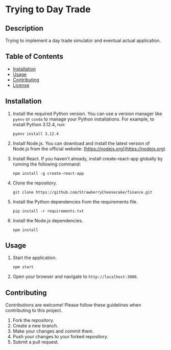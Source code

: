 # Trying to Day Trade
## Description

Trying to implement a day trade simulator and eventual actual application.

## Table of Contents

- [Installation](#installation)
- [Usage](#usage)
- [Contributing](#contributing)
- [License](#license)

## Installation

1. Install the required Python version. You can use a version manager like `pyenv` or `conda` to manage your Python installations. For example, to install Python 3.12.4, run:
    ```shell
    pyenv install 3.12.4
    ```

2. Install Node.js. You can download and install the latest version of Node.js from the official website: [https://nodejs.org](https://nodejs.org)

3. Install React. If you haven't already, install create-react-app globally by running the following command:
    ```shell
    npm install -g create-react-app
    ```

4. Clone the repository.
    ```shell
    git clone https://github.com/StrawberryCheesecake/finance.git
    ```

5. Install the Python dependencies from the requirements file.
    ```shell
    pip install -r requirements.txt
    ```

6. Install the Node.js dependencies.
    ```shell
    npm install
    ```

## Usage

1. Start the application.
    ```shell
    npm start
    ```

2. Open your browser and navigate to `http://localhost:3000`.

## Contributing

Contributions are welcome! Please follow these guidelines when contributing to this project.

1. Fork the repository.
2. Create a new branch.
3. Make your changes and commit them.
4. Push your changes to your forked repository.
5. Submit a pull request.